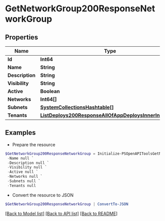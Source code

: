 # GetNetworkGroup200ResponseNetworkGroup
## Properties

Name | Type | Description | Notes
------------ | ------------- | ------------- | -------------
**Id** | **Int64** |  | [optional] 
**Name** | **String** |  | [optional] 
**Description** | **String** |  | [optional] 
**Visibility** | **String** |  | [optional] 
**Active** | **Boolean** |  | [optional] 
**Networks** | **Int64[]** |  | [optional] 
**Subnets** | [**SystemCollectionsHashtable[]**](SystemCollectionsHashtable.md) |  | [optional] 
**Tenants** | [**ListDeploys200ResponseAllOfAppDeploysInnerInstance[]**](ListDeploys200ResponseAllOfAppDeploysInnerInstance.md) |  | [optional] 

## Examples

- Prepare the resource
```powershell
$GetNetworkGroup200ResponseNetworkGroup = Initialize-PSOpenAPIToolsGetNetworkGroup200ResponseNetworkGroup  -Id null `
 -Name null `
 -Description null `
 -Visibility null `
 -Active null `
 -Networks null `
 -Subnets null `
 -Tenants null
```

- Convert the resource to JSON
```powershell
$GetNetworkGroup200ResponseNetworkGroup | ConvertTo-JSON
```

[[Back to Model list]](../README.md#documentation-for-models) [[Back to API list]](../README.md#documentation-for-api-endpoints) [[Back to README]](../README.md)

